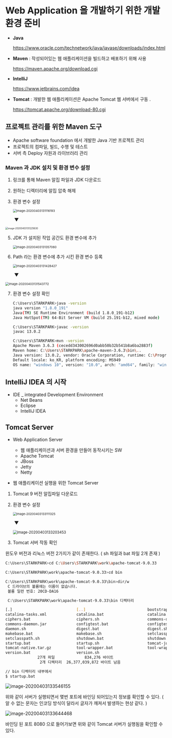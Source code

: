 # Web Application 을 개발하기 위한 개발 환경 준비 



- **Java** 

  https://www.oracle.com/technetwork/java/javase/downloads/index.html

  

- **Maven** : 작성되어있는 웹 애플리케이션을 빌드하고 배포하기 위해 사용 

  https://maven.apache.org/download.cgi

  

- **IntelliJ**  

  https://www.jetbrains.com/idea

  

- **Tomcat** : 개발한 웹 애플리케이션은 Apache Tomcat 웹 서버에서 구동 .

  https://tomcat.apache.org/download-80.cgi



## 프로젝트 관리를 위한 Maven 도구 

- Apache software foundation 에서 개발한 Java 기반 프로젝트 관리 
- 프로젝트의 컴파일, 빌드, 수행 및 테스트 
- 서버 측 Deploy 자원과 라이브러리 관리 



### Maven 과 JDK 설치 및 환경 변수 설정 

1. 링크를 통해 Maven 알집 파일과 JDK 다운로드 

2. 원하는 디렉터리에 알집 압축 해제 

3. 환경 변수 설정 

   <img src="images/image-20200403131116193.png" alt="image-20200403131116193" style="zoom: 67%;" />

   ​																				          ▼

<img src="images/image-20200403131225630.png" alt="image-20200403131225630" style="zoom:50%;" />



5. JDK 가 설치된 작업 공간도 환경 변수에 추가 

   <img src="images/image-20200403131357060.png" alt="image-20200403131357060" style="zoom:67%;" />

   

6. Path 라는 환경 변수에 추가 시킨 환경 변수 등록 

   <img src="images/image-20200403131428427.png" alt="image-20200403131428427" style="zoom:67%;" />

   ​																				          ▼

<img src="images/image-20200403131543772.png" alt="image-20200403131543772" style="zoom:67%;" />



7. 환경 변수 설정 확인 

   ```bash
   C:\Users\STARKPARK>java -version
   java version "1.8.0_191"
   Java(TM) SE Runtime Environment (build 1.8.0_191-b12)
   Java HotSpot(TM) 64-Bit Server VM (build 25.191-b12, mixed mode)
   ```

   ```bash
   C:\Users\STARKPARK>javac -version
   javac 13.0.2
   ```

   ```bash
   C:\Users\STARKPARK>mvn -version
   Apache Maven 3.6.3 (cecedd343002696d0abb50b32b541b8a6ba2883f)
   Maven home: C:\Users\STARKPARK\apache-maven-3.6.3\bin\..
   Java version: 13.0.2, vendor: Oracle Corporation, runtime: C:\Program Files\Java\jdk-13.0.2
   Default locale: ko_KR, platform encoding: MS949
   OS name: "windows 10", version: "10.0", arch: "amd64", family: "windows"
   ```

   

## IntelliJ IDEA 의 시작 

- IDE _ integrated Development Environment 
  - Net Beans 
  - Eclipse
  - IntelliJ IDEA





## Tomcat Server 



- Web Application Server 
  -  웹 애플리케이션과 서버 환경을 만들어 동작시키는 SW 
  - Apache Tomcat 
  - JBoss
  - Jetty
  - Netty



- 웹 애플리케이션 실행을 위한 Tomcat Server 



1. Tomcat 9 버전 알집파일 다운로드 

2. 환경 변수 설정

    

   <img src="images/image-20200403133111325.png" alt="image-20200403133111325" style="zoom:67%;" />

   ​                                                                                        ▼

   <img src="images/image-20200403133203453.png" alt="image-20200403133203453" style="zoom:80%;" />

   

3. Tomcat 서버 작동 확인 

윈도우 버전과 리눅스 버전 2가지가 같이 존재한다.  ( sh 파일과 bat 파일 2개 존재 )

```bash
C:\Users\STARKPARK>cd C:\Users\STARKPARK\work\apache-tomcat-9.0.33

C:\Users\STARKPARK\work\apache-tomcat-9.0.33>cd bin

C:\Users\STARKPARK\work\apache-tomcat-9.0.33\bin>dir/w
 C 드라이브의 볼륨에는 이름이 없습니다.
 볼륨 일련 번호: 20CD-DA16

 C:\Users\STARKPARK\work\apache-tomcat-9.0.33\bin 디렉터리

[.]                            [..]                           bootstrap.jar
catalina-tasks.xml             catalina.bat                   catalina.sh
ciphers.bat                    ciphers.sh                     commons-daemon-native.tar.gz
commons-daemon.jar             configtest.bat                 configtest.sh
daemon.sh                      digest.bat                     digest.sh
makebase.bat                   makebase.sh                    setclasspath.bat
setclasspath.sh                shutdown.bat                   shutdown.sh
startup.bat                    startup.sh                     tomcat-juli.jar
tomcat-native.tar.gz           tool-wrapper.bat               tool-wrapper.sh
version.bat                    version.sh
              27개 파일             834,276 바이트
               2개 디렉터리  26,377,039,872 바이트 남음

```

```bash
// bin 디렉터리 내부에서 
$ startup.bat
```

![image-20200403133546155](images/image-20200403133546155.png)

위와 같이 서버가 실행되면서 몇번 포트에 바인딩 되어있는지 정보를 확인할 수 있다.  ( 알 수 없는 문자는 인코딩 방식이 달라서 글자가 깨져서 발생하는 현상 같다. )



![image-20200403133644468](images/image-20200403133644468.png)

바인딩 된  포트 8080 으로 들어가보면 위와 같이 Tomcat 서버가 실행됨을 확인할 수 있다. 



